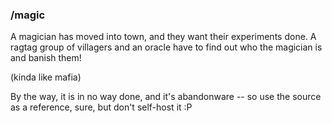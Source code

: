 ### /magic

A magician has moved into town, and they want their experiments done. A
ragtag group of villagers and an oracle have to find out who the
magician is and banish them!

(kinda like mafia)

By the way, it is in no way done, and it's abandonware -- so use the source as
a reference, sure, but don't self-host it :P
